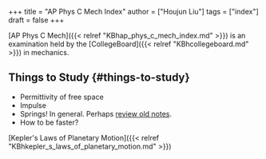 +++
title = "AP Phys C Mech Index"
author = ["Houjun Liu"]
tags = ["index"]
draft = false
+++

[AP Phys C Mech]({{< relref "KBhap_phys_c_mech_index.md" >}}) is an examination held by the [CollegeBoard]({{< relref "KBhcollegeboard.md" >}}) in mechanics.


## Things to Study {#things-to-study}

-   Permittivity of free space
-   Impulse
-   Springs! In general. Perhaps [review old notes](https://www.notion.so/shabangsystems/013cd5fdedda491b86eb45eb139813a5?v=0449600634bd485fbf0f6f7b8a0833a3).
-   How to be faster?

[Kepler's Laws of Planetary Motion]({{< relref "KBhkepler_s_laws_of_planetary_motion.md" >}})